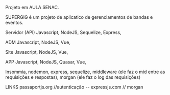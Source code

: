 Projeto em AULA SENAC.

SUPERGIG é um projeto de aplicatico de gerenciamentos de bandas e eventos.

Servidor (API)
Javascript,
NodeJS,
Sequelize,
Express,

ADM
Javascript,
NodeJS,
Vue,

Site
Javascript,
NodeJS,
Vue,

APP
Javascript,
NodeJS,
Quasar,
Vue,

Insommia,
nodemon,
express,
sequelize,
middleware (ele faz o mid entre as requisições e respostas),
morgan (ele faz o log das requisições)

LINKS
passaportjs.org //autenticação --
expressjs.com // morgan